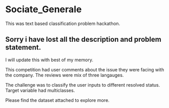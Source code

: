 # Sociate_Generale
This was text based classification problem hackathon.
## Sorry i have lost all the description and problem statement.

I will update this with best of my memory.

This competition had user comments about the issue they were facing with the company. The reviews were mix of three langauges.

The challenge was to classify the user inputs to different resolved status. Target variable had multiclasses.

Please find the dataset attached to explore more.

